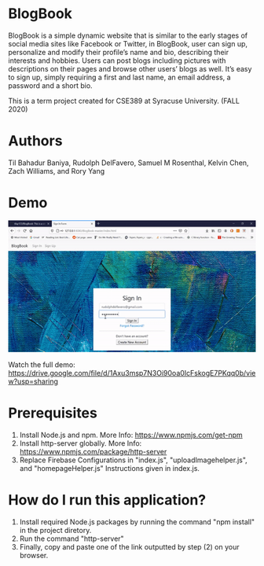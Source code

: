 # BlogBook

BlogBook is a simple dynamic website that is similar to the early stages of social media sites like Facebook or Twitter, in BlogBook, user can sign up, personalize and modify their profile’s name and bio, describing their interests and hobbies. Users can post blogs including pictures with descriptions on their pages and browse other users’ blogs as well. It’s easy to sign up, simply requiring a first and last name, an email address, a password and a short bio.

This is a term project created for CSE389 at Syracuse University. (FALL 2020)

# Authors
Til Bahadur Baniya, Rudolph DelFavero, Samuel M Rosenthal, Kelvin Chen, Zach Williams, and Rory Yang

# Demo

![Video Demo](./demo/blogBookDemo.gif)

Watch the full demo: https://drive.google.com/file/d/1Axu3msp7N3Oi90oa0IcFskogE7PKqq0b/view?usp=sharing


# Prerequisites
  1. Install Node.js and npm. More Info: https://www.npmjs.com/get-npm
  2. Install http-server globally. More Info: https://www.npmjs.com/package/http-server
  3. Replace Firebase Configurations in "index.js", "uploadImagehelper.js", and "homepageHelper.js" Instructions given in index.js.
  
  
# How do I run this application?
1. Install required Node.js packages by running the command "npm install" in the project diretory.
2. Run the command "http-server" 
3. Finally, copy and paste one of the link outputted by step (2) on your browser.

